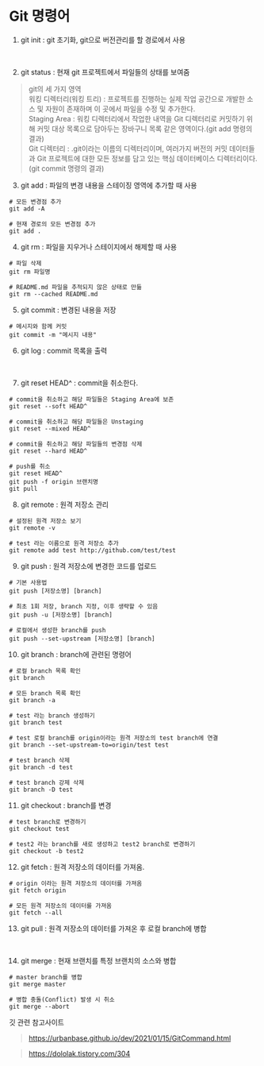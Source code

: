 # Git 명령어

1. git init : git 초기화, git으로 버전관리를 할 경로에서 사용

<br>

2. git status : 현재 git 프로젝트에서 파일들의 상태를 보여줌

>git의 세 가지 영역 <br>
워킹 디렉터리(워킹 트리) : 프로젝트를 진행하는 실제 작업 공간으로 개발한 소스 및 자원이 존재하며 이 곳에서 파일을 수정 및 추가한다. <br>
Staging Area : 워킹 디렉터리에서 작업한 내역을 Git 디렉터리로 커밋하기 위해 커밋 대상 목록으로 담아두는 장바구니 목록 같은 영역이다.(git add 명령의 결과) <br>
Git 디렉터리 : .git이라는 이름의 디렉터리이며, 여러가지 버전의 커밋 데이터들과 Git 프로젝트에 대한 모든 정보를 담고 있는 핵심 데이터베이스 디렉터리이다.(git commit 명령의 결과)

3. git add : 파일의 변경 내용을 스테이징 영역에 추가할 때 사용
```
# 모든 변경점 추가
git add -A

# 현재 경로의 모든 변경점 추가
git add .
```

4. git rm : 파일을 지우거나 스테이지에서 해제할 때 사용
```
# 파일 삭제
git rm 파일명 

# README.md 파일을 추적되지 않은 상태로 만듦
git rm --cached README.md
```

5. git commit : 변경된 내용을 저장
```
# 메시지와 함께 커밋
git commit -m "메시지 내용"
```

6. git log : commit 목록을 출력 

<br>

7. git reset HEAD^ : commit을 취소한다.
```
# commit을 취소하고 해당 파일들은 Staging Area에 보존
git reset --soft HEAD^

# commit을 취소하고 해당 파일들은 Unstaging
git reset --mixed HEAD^

# commit을 취소하고 해당 파일들의 변경점 삭제
git reset --hard HEAD^

# push를 취소
git reset HEAD^
git push -f origin 브랜치명
git pull
```

8. git remote : 원격 저장소 관리
```
# 설정된 원격 저장소 보기
git remote -v

# test 라는 이름으로 원격 저장소 추가
git remote add test http://github.com/test/test
```

9. git push : 원격 저장소에 변경한 코드를 업로드
```
# 기본 사용법
git push [저장소명] [branch]

# 최초 1회 저장, branch 지정, 이후 생략할 수 있음
git push -u [저장소명] [branch]

# 로컬에서 생성한 branch를 push
git push --set-upstream [저장소명] [branch]
```

10. git branch : branch에 관련된 명령어
```
# 로컬 branch 목록 확인 
git branch

# 모든 branch 목록 확인
git branch -a

# test 라는 branch 생성하기
git branch test

# test 로컬 branch를 origin이라는 원격 저장소의 test branch에 연결
git branch --set-upstream-to=origin/test test

# test branch 삭제
git branch -d test

# test branch 강제 삭제
git branch -D test
```

11. git checkout : branch를 변경
```
# test branch로 변경하기
git checkout test

# test2 라는 branch를 새로 생성하고 test2 branch로 변경하기
git checkout -b test2
```

12. git fetch : 원격 저장소의 데이터를 가져옴.
```
# origin 이라는 원격 저장소의 데이터를 가져옴
git fetch origin

# 모든 원격 저장소의 데이터를 가져옴
git fetch --all
```

13. git pull : 원격 저장소의 데이터를 가져온 후 로컬 branch에 병합

<br>

14. git merge : 현재 브랜치를 특정 브랜치의 소스와 병합
```
# master branch를 병합
git merge master

# 병합 충돌(Conflict) 발생 시 취소
git merge --abort
```

깃 관련 참고사이트
> https://urbanbase.github.io/dev/2021/01/15/GitCommand.html

> https://dololak.tistory.com/304